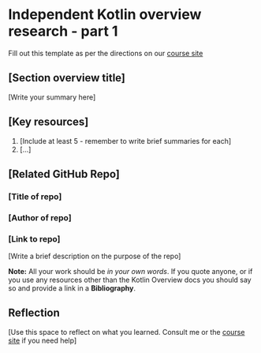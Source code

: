 # Independent Kotlin overview research - part 1
Fill out this template as per the directions on our [course site](https://ash-teach.github.io/dgl-204/#/dgl204-2022fa/week-01#assignments)

## \[Section overview title\]
\[Write your summary here\]

## \[Key resources\]
1. \[Include at least 5 - remember to write brief summaries for each\]
2. \[...\]

## \[Related GitHub Repo\]
### \[Title of repo\]
### \[Author of repo\]
### \[Link to repo\]

\[Write a brief description on the purpose of the repo\]

**Note:** All your work should be *in your own words*. If you quote anyone, or if you use any resources other than the Kotlin Overview docs you should say so and provide a link in a **Bibliography**.

## Reflection
\[Use this space to reflect on what you learned. Consult me or the [course site](https://ash-teach.github.io/dgl-204/#/dgl204-2022fa/week-01#assignments) if you need help\]